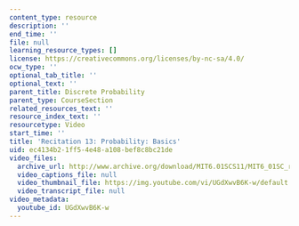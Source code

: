 ```yaml
---
content_type: resource
description: ''
end_time: ''
file: null
learning_resource_types: []
license: https://creativecommons.org/licenses/by-nc-sa/4.0/
ocw_type: ''
optional_tab_title: ''
optional_text: ''
parent_title: Discrete Probability
parent_type: CourseSection
related_resources_text: ''
resource_index_text: ''
resourcetype: Video
start_time: ''
title: 'Recitation 13: Probability: Basics'
uid: ec4134b2-1ff5-4e48-a108-bef8c8bc21de
video_files:
  archive_url: http://www.archive.org/download/MIT6.01SCS11/MIT6_01SC_rec13_300k.mp4
  video_captions_file: null
  video_thumbnail_file: https://img.youtube.com/vi/UGdXwvB6K-w/default.jpg
  video_transcript_file: null
video_metadata:
  youtube_id: UGdXwvB6K-w
---
```

